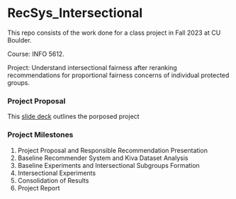 # RecSys_Intersectional
This repo consists of the work done for a class project in Fall 2023 at CU Boulder. 

Course: INFO 5612. 

Project: Understand intersectional fairness after reranking recommendations for proportional fairness concerns of individual protected groups.

### Project Proposal

This [slide deck](https://docs.google.com/presentation/d/111QYzE0Dft8lYMAyx9mbYfdKhVE8LjF2XKH9dUamnHw/edit?usp=sharing) outlines the porposed project

### Project Milestones

1. Project Proposal and Responsible Recommendation Presentation
2. Baseline Recommender System and Kiva Dataset Analysis
3. Baseline Experiments and Intersectional Subgroups Formation
4. Intersectional Experiments
5. Consolidation of Results
6. Project Report
